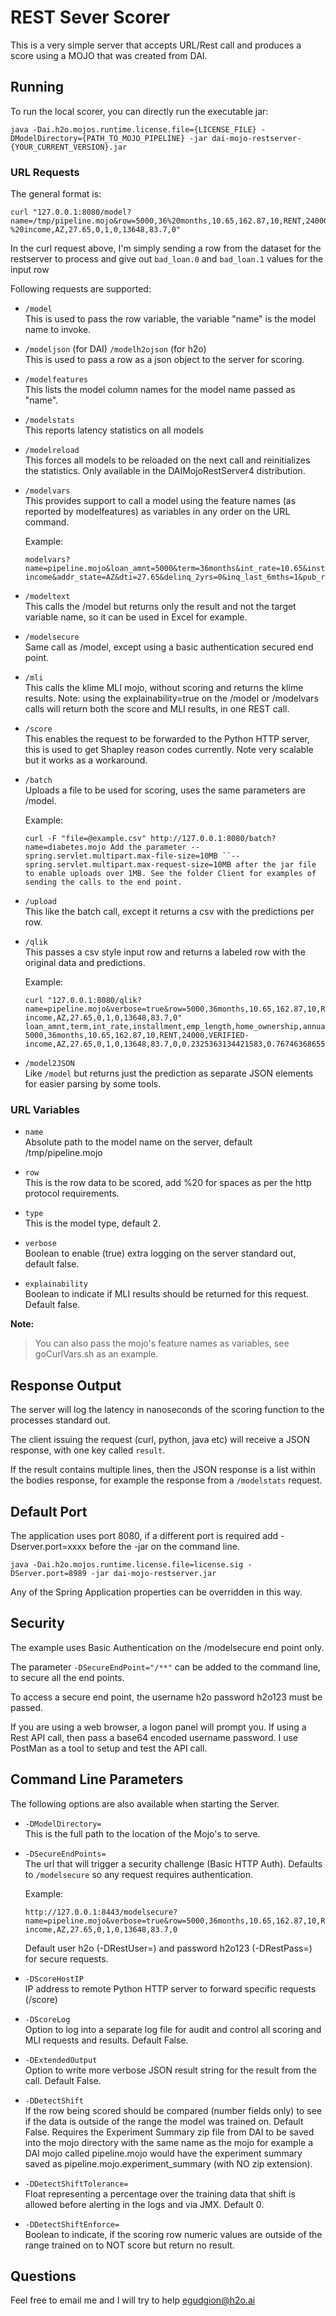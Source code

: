# REST Sever Scorer
This is a very simple server that accepts URL/Rest call and produces a score using a MOJO that was created from DAI.

## Running
To run the local scorer, you can directly run the executable jar:
 ```
 java -Dai.h2o.mojos.runtime.license.file={LICENSE_FILE} -DModelDirectory={PATH_TO_MOJO_PIPELINE} -jar dai-mojo-restserver-{YOUR_CURRENT_VERSION}.jar
```
### URL Requests
The general format is:
```
curl "127.0.0.1:8080/model?name=/tmp/pipeline.mojo&row=5000,36%20months,10.65,162.87,10,RENT,24000,VERIFIED%20-%20income,AZ,27.65,0,1,0,13648,83.7,0"
```
In the curl request above, I'm simply sending a row from the dataset for the restserver to process and give out `bad_loan.0` and `bad_loan.1` values for the input row

Following requests are supported:

- `/model`  
   This is used to pass the row variable, the variable "name" is the model name to invoke.

- `/modeljson` (for DAI) ``/modelh2ojson`` (for h2o)    
   This is used to pass a row as a json object to the server for scoring.

- `/modelfeatures`  
   This lists the model column names for the model name passed as "name".

- `/modelstats`     
   This reports latency statistics on all models

- `/modelreload`    
   This forces all models to be reloaded on the next call and reinitializes the statistics. Only available in the DAIMojoRestServer4 distribution.

- `/modelvars`     
    This provides support to call a model using the feature names (as reported by modelfeatures) as variables in any order on the URL command.
    
    Example: 
    ```
    modelvars?name=pipeline.mojo&loan_amnt=5000&term=36months&int_rate=10.65&installment=162.87&emp_length=10&home_ownership=RENT&annual_inc=24000&verification_status=VERIFIED-income&addr_state=AZ&dti=27.65&delinq_2yrs=0&inq_last_6mths=1&pub_rec=0&revol_bal=13648&revol_util=83.7&total_acc=0
    ```
  
- `/modeltext`    
    This calls the /model but returns only the result and not the target variable name, so it can be used in Excel for example.

- `/modelsecure`    
    Same call as /model, except using a basic authentication secured end point.

- `/mli`    
    This calls the klime MLI mojo, without scoring and returns the klime results. Note: using the explainability=true on the /model or /modelvars calls will return both the score and MLI results, in one REST call.

- `/score`  
    This enables the request to be forwarded to the Python HTTP server, this is used to get Shapley reason codes currently. Note very scalable but it works as a workaround.

- `/batch`  
   Uploads a file to be used for scoring, uses the same parameters are /model.
   
   Example: 
   ```
   curl -F "file=@example.csv" http://127.0.0.1:8080/batch?name=diabetes.mojo Add the parameter --spring.servlet.multipart.max-file-size=10MB ``--spring.servlet.multipart.max-request-size=10MB after the jar file to enable uploads over 1MB. See the folder Client for examples of sending the calls to the end point.
   ```
  
- `/upload`     
   This like the batch call, except it returns a csv with the predictions per row.

- `/qlik`   
   This passes a csv style input row and returns a labeled row with the original data and predictions.

    Example:
    ```
    curl "127.0.0.1:8080/qlik?name=pipeline.mojo&verbose=true&row=5000,36months,10.65,162.87,10,RENT,24000,VERIFIED-income,AZ,27.65,0,1,0,13648,83.7,0" loan_amnt,term,int_rate,installment,emp_length,home_ownership,annual_inc,verification_status,addr_state,dti,delinq_2yrs,inq_last_6mths,pub_rec,revol_bal,revol_util,total_acc,bad_loan.0,bad_loan.1 5000,36months,10.65,162.87,10,RENT,24000,VERIFIED-income,AZ,27.65,0,1,0,13648,83.7,0,0.2325363134421583,0.7674636865578417
    ```

- `/model2JSON`     
   Like `/model` but returns just the prediction as separate JSON elements for easier parsing by some tools.

### URL Variables

- `name`    
   Absolute path to the model name on the server, default /tmp/pipeline.mojo

- `row`     
   This is the row data to be scored, add %20 for spaces as per the http protocol requirements.

- `type`        
   This is the model type, default 2.

- `verbose`     
   Boolean to enable (true) extra logging on the server standard out, default false.

- `explainability`  
   Boolean to indicate if MLI results should be returned for this request. Default false.

**Note:**
> You can also pass the mojo's feature names as variables, see goCurlVars.sh as an example.

## Response Output
The server will log the latency in nanoseconds of the scoring function to the processes standard out.

The client issuing the request (curl, python, java etc) will receive a JSON response, with one key called `result`.

If the result contains multiple lines, then the JSON response is a list within the bodies response, for example the response from a `/modelstats` request.

## Default Port
The application uses port 8080, if a different port is required add -Dserver.port=xxxx before the -jar on the command line.
```
java -Dai.h2o.mojos.runtime.license.file=license.sig -DServer.port=8989 -jar dai-mojo-restserver.jar
```
Any of the Spring Application properties can be overridden in this way.

## Security
The example uses Basic Authentication on the /modelsecure end point only.

The parameter `-DSecureEndPoint="/**"` can be added to the command line, to secure all the end points.

To access a secure end point, the username h2o password h2o123 must be passed.

If you are using a web browser, a logon panel will prompt you.
If using a Rest API call, then pass a base64 encoded username password.
I use PostMan as a tool to setup and test the API call.

## Command Line Parameters
The following options are also available when starting the Server.

- `-DModelDirectory=`   
   This is the full path to the location of the Mojo's to serve.

- `-DSecureEndPoints=`  
    The url that will trigger a security challenge (Basic HTTP Auth). Defaults to `/modelsecure` so any request requires authentication.
    
    Example: 
    ```
    http://127.0.0.1:8443/modelsecure?name=pipeline.mojo&verbose=true&row=5000,36months,10.65,162.87,10,RENT,24000,VERIFIED-income,AZ,27.65,0,1,0,13648,83.7,0
    ```
    Default user h2o (-DRestUser=) and password h2o123 (-DRestPass=) for secure requests.

- `-DScoreHostIP`   
    IP address to remote Python HTTP server to forward specific requests (/score)

- `-DScoreLog`   
    Option to log into a separate log file for audit and control all scoring and MLI requests and results. Default False.

- `-DExtendedOutput`    
    Option to write more verbose JSON result string for the result from the call. Default False.

- `-DDetectShift`   
    If the row being scored should be compared (number fields only) to see if the data is outside of the range the model was trained on. Default False. Requires the Experiment Summary zip file from DAI to be saved into the mojo directory with the same name as the mojo for example a DAI mojo called pipeline.mojo would have the experiment summary saved as pipeline.mojo.experiment_summary (with NO zip extension).

- `-DDetectShiftTolerance=`     
    Float representing a percentage over the training data that shift is allowed before alerting in the logs and via JMX. Default 0.

- `-DDetectShiftEnforce=`   
    Boolean to indicate, if the scoring row numeric values are outside of the range trained on to NOT score but return no result.

Questions
----------
Feel free to email me and I will try to help egudgion@h2o.ai

